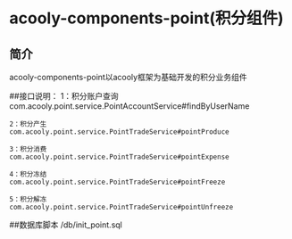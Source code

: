 acooly-components-point(积分组件)
====

## 简介
acooly-components-point以acooly框架为基础开发的积分业务组件

##接口说明：
	1：积分账户查询 
	com.acooly.point.service.PointAccountService#findByUserName
	
	2：积分产生 
	com.acooly.point.service.PointTradeService#pointProduce
	
	3：积分消费 
	com.acooly.point.service.PointTradeService#pointExpense
	
	4：积分冻结 
	com.acooly.point.service.PointTradeService#pointFreeze
	
	5：积分解冻 
	com.acooly.point.service.PointTradeService#pointUnfreeze
	
##数据库脚本
	/db/init_point.sql
	




